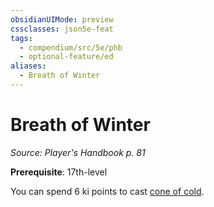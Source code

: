 ```yaml
---
obsidianUIMode: preview
cssclasses: json5e-feat
tags:
  - compendium/src/5e/phb
  - optional-feature/ed
aliases:
  - Breath of Winter
---
```

# Breath of Winter
*Source: Player's Handbook p. 81*  

**Prerequisite**: 17th-level

You can spend 6 ki points to cast [cone of cold](2-Mechanics/CLI/spells/cone-of-cold.md).